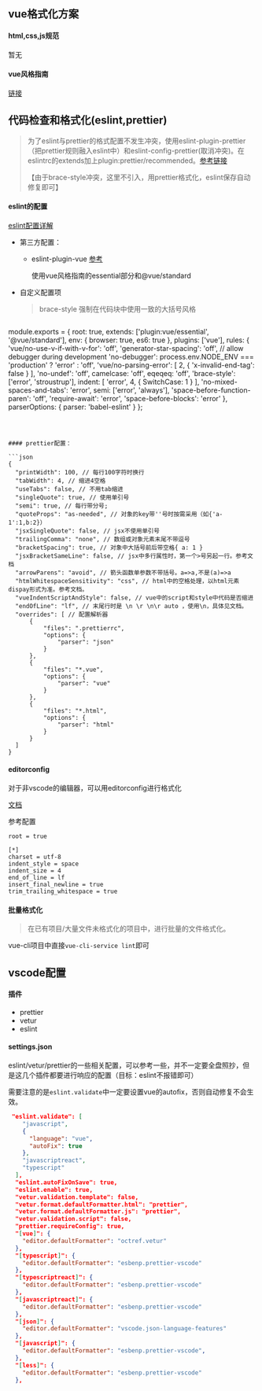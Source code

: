 ## vue格式化方案

#### html,css,js规范

暂无

#### vue风格指南

[链接]( [https://cn.vuejs.org/v2/style-guide/index.html#%E4%BC%98%E5%85%88%E7%BA%A7-A-%E7%9A%84%E8%A7%84%E5%88%99%EF%BC%9A%E5%BF%85%E8%A6%81%E7%9A%84-%E8%A7%84%E9%81%BF%E9%94%99%E8%AF%AF](https://cn.vuejs.org/v2/style-guide/index.html#优先级-A-的规则：必要的-规避错误) )

## 代码检查和格式化(eslint,prettier)

> 为了eslint与prettier的格式配置不发生冲突，使用eslint-plugin-prettier（把prettier规则融入eslint中）和eslint-config-prettier(取消冲突)。在eslintrc的extends加上plugin:prettier/recommended。[参考链接]( https://github.com/prettier/eslint-plugin-prettier ) 
>
> 【由于brace-style冲突，这里不引入，用prettier格式化，eslint保存自动修复即可】

#### eslint的配置

[eslint配置详解]( https://eslint.bootcss.com/docs/rules/ )

- 第三方配置：

  - eslint-plugin-vue [参考]( https://eslint.vuejs.org/rules/v-on-style.html )

    使用vue风格指南的essential部分和@vue/standard

- 自定义配置项

  > brace-style  强制在代码块中使用一致的大括号风格 

  ```js
module.exports = {
      root: true,
      extends: ['plugin:vue/essential', '@vue/standard'],
      env: {
          browser: true,
          es6: true
      },
      plugins: ['vue'],
      rules: {
          'vue/no-use-v-if-with-v-for': 'off',
          'generator-star-spacing': 'off',
          // allow debugger during development
          'no-debugger': process.env.NODE_ENV === 'production' ? 'error' : 'off',
          'vue/no-parsing-error': [
              2,
              {
                  'x-invalid-end-tag': false
              }
          ],
          'no-undef': 'off',
          camelcase: 'off',
          eqeqeq: 'off',
          'brace-style': ['error', 'stroustrup'],
          indent: [
              'error',
              4,
              {
                  SwitchCase: 1
              }
          ],
          'no-mixed-spaces-and-tabs': 'error',
          semi: ['error', 'always'],
          'space-before-function-paren': 'off',
          'require-await': 'error',
          'space-before-blocks': 'error'
      },
      parserOptions: {
          parser: 'babel-eslint'
      }
  };
  
  
  ```
  
  

#### prettier配置：

```json
{
    "printWidth": 100, // 每行100字符时换行
    "tabWidth": 4, // 缩进4空格
    "useTabs": false, // 不用tab缩进
    "singleQuote": true, // 使用单引号
    "semi": true, // 每行带分号;
    "quoteProps": "as-needed", // 对象的key带''号时按需采用（如{'a-1':1,b:2}）
    "jsxSingleQuote": false, // jsx不使用单引号
    "trailingComma": "none", // 数组或对象元素末尾不带逗号
    "bracketSpacing": true, // 对象中大括号前后带空格{ a: 1 }
    "jsxBracketSameLine": false, // jsx中多行属性时，第一个>号另起一行。参考文档
    "arrowParens": "avoid", // 箭头函数单参数不带括号。a=>a,不是(a)=>a
    "htmlWhitespaceSensitivity": "css", // html中的空格处理，以html元素dispay形式为准。参考文档。
    "vueIndentScriptAndStyle": false, // vue中的script和style中代码是否缩进
    "endOfLine": "lf", // 末尾行时是 \n \r \n\r auto ，使用\n，具体见文档。
    "overrides": [ // 配置解析器
        {
            "files": ".prettierrc",
            "options": {
                "parser": "json"
            }
        },
        {
            "files": "*.vue",
            "options": {
                "parser": "vue"
            }
        },
        {
            "files": "*.html",
            "options": {
                "parser": "html"
            }
        }
    ]
}

```

#### editorconfig

对于非vscode的编辑器，可以用editorconfig进行格式化

[文档]( https://editorconfig.org/ )

参考配置

```
root = true

[*]
charset = utf-8
indent_style = space
indent_size = 4
end_of_line = lf
insert_final_newline = true
trim_trailing_whitespace = true

```



#### 批量格式化

> 在已有项目/大量文件未格式化的项目中，进行批量的文件格式化。

vue-cli项目中直接`vue-cli-service lint`即可

## vscode配置

#### 插件

- prettier
- vetur
- eslint

#### settings.json

eslint/vetur/prettier的一些相关配置，可以参考一些，并不一定要全盘照抄，但是这几个插件都要进行响应的配置（目标：eslint不报错即可）

需要注意的是`eslint.validate`中一定要设置vue的autofix，否则自动修复不会生效。

```json
 "eslint.validate": [
    "javascript",
    {
      "language": "vue",
      "autoFix": true
    },
    "javascriptreact",
    "typescript"
  ],
  "eslint.autoFixOnSave": true,
  "eslint.enable": true,
  "vetur.validation.template": false,
  "vetur.format.defaultFormatter.html": "prettier",
  "vetur.format.defaultFormatter.js": "prettier",
  "vetur.validation.script": false,
  "prettier.requireConfig": true,
  "[vue]": {
    "editor.defaultFormatter": "octref.vetur"
  },
  "[typescript]": {
    "editor.defaultFormatter": "esbenp.prettier-vscode"
  },
  "[typescriptreact]": {
    "editor.defaultFormatter": "esbenp.prettier-vscode"
  },
  "[javascriptreact]": {
    "editor.defaultFormatter": "esbenp.prettier-vscode"
  },
  "[json]": {
    "editor.defaultFormatter": "vscode.json-language-features"
  },
  "[javascript]": {
    "editor.defaultFormatter": "esbenp.prettier-vscode",
  },
  "[less]": {
    "editor.defaultFormatter": "esbenp.prettier-vscode"
  },
```

